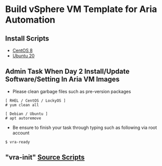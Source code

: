 # Build vSphere VM Template for Aria Automation

## Install Scripts

 - <a href="./centos8.sh">CentOS 8</a>
 - <a href="./ubuntu20.sh">Ubuntu 20</a>

## Admin Task When Day 2 Install/Update Software/Setting In Aria VM Images

 - Please clean garbage files such as pre-version packages

```
[ RHEL / CentOS / LockyOS ]
# yum clean all

[ Debian / Ubuntu ]
# apt autoremove
```
   
 - Be ensure to finish your task through typing such as following via root account

```
$ vra-ready
```

## "vra-init" <a href="./vra-init">Source Scripts</a>